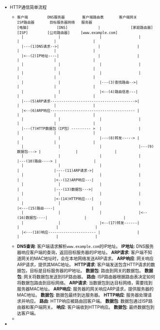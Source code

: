 - HTTP通信简单流程
	- ```
	  客户端         DNS服务器        客户端路由表       客户端网关       ISP路由器       目标服务器网络   服务器
	  [电脑]             [DNS]              |              [家庭路由器]        [ISP]         [公司路由器]     [www.example.com]
	    |                |                  |                 |                 |                |                 |
	    |---(1)DNS请求-->|                  |                 |                 |                |                 |
	    |<--(2)IP地址----|                  |                 |                 |                |                 |
	    |                |                  |                 |                 |                |                 |
	    |                |                  |                 |                 |                |                 |
	    |                |                  |---(3)查找路由-->|                 |                |                 |
	    |                |                  |<--(4)路由信息---|                 |                |                 |
	    |---(5)ARP请求--------------------------------------->|                 |                |                 |
	    |<--(6)ARP响应--------------------------------------- |                 |                |                 |
	    |                |                  |                 |                 |                |                 |
	    |---(7)HTTP数据包（IP包）--------- >  |                 |                 |                |                 |
	    |                |                  |---(8)转发-----> |                 |                |                 |
	    |                |                  |                 |---(9)数据包---> |                |                 |
	    |                |                  |                 |                 |---(10)路由----> |                 |
	    |                |                  |                 |                 |                |----(11)ARP请求->|
	    |                |                  |                 |                 |                |<--(12)ARP响应---|
	    |                |                  |                 |                 |                |---(13)数据包--->|
	    |                |                  |                 |                 |                |<-(14)HTTP响应---|
	    |                |                  |                 |                 |<---(15)路由----|                 |
	    |                |                  |                 |<--(16)数据包----|                 |                 |
	    |                |                  |<--(17)转发------|                 |                 |                 |
	    |<---(18)响应---------------------- |                 |                 |                 |                 |
	  ```
	- **DNS查询**: 客户端请求解析`www.example.com`的IP地址。
	  **IP地址**: DNS服务器响应客户端的查询，返回目标服务器的IP地址。
	  **ARP请求**: 客户端不知道网关的MAC地址时，会在本地网络发送ARP请求。
	  **ARP响应**: 网关响应ARP请求，提供其MAC地址。
	  **HTTP请求**: 客户端发送包含HTTP请求的数据包，目标是目标服务器的IP地址。
	  **数据包**: 路由到网关的数据包。
	  **数据包**: 网关将数据包发送到ISP路由器。
	  **路由**: ISP路由器根据路由表决定如何将数据包路由到目标网络。
	  **ARP请求**: 当数据包到达目标网络，需要找到服务器MAC地址。
	  **ARP响应**: 服务器的网关响应ARP请求，提供服务器的MAC地址。
	  **数据包**: 数据包最终到达服务器。
	  **HTTP响应**: 服务器处理请求并响应。
	  **路由**: HTTP响应被路由回客户端。
	  **数据包**: 数据包通过ISP路由器和客户端网关。
	  **响应**: 客户端收到HTTP响应。
	  **数据包**: 最终数据包到达客户端。
	-
-